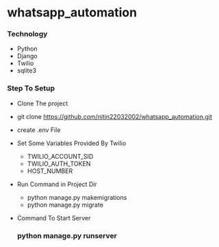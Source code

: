 # whatsapp_automation

### Technology
   * Python
   * Django
   * Twilio
   * sqlite3

### Step To Setup
  - Clone The project
  - git clone https://github.com/nitin22032002/whatsapp_automation.git
  - create .env File
  - Set Some Variables Provided By Twilio
     - TWILIO_ACCOUNT_SID
     - TWILIO_AUTH_TOKEN
     - HOST_NUMBER
  - Run Command in Project Dir
    * python manage.py makemigrations
    * python manage.py migrate
  
  - Command To Start Server
    
    ### python manage.py runserver


  
